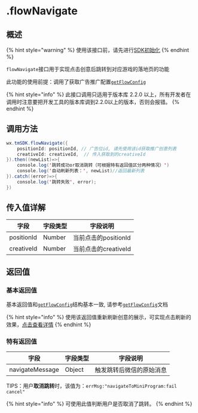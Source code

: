 # .flowNavigate

## 概述

{% hint style="warning" %}
使用该接口前，请先进行[SDK初始化](../../../selling/dev-guide/initialization.md)
{% endhint %}

`flowNavigate`接口用于实现点击创意后跳转到对应游戏的落地页的功能

此功能的使用前提：调用了获取广告推广配置[`getFlowConfig`](../../../selling/dev-guide/api/get-ad-position-config.md)

{% hint style="info" %}
此接口调用只适用于版本库 2.2.0 以上，所有开发者在调用时注意要把开发工具的版本库调到2.2.0以上的版本，否则会报错。
{% endhint %}

## **调用方法**

```java
wx.tmSDK.flowNavigate({
    positionId: positionId, // 广告位id, 请先使用该id获取推广创意列表
    creativeId: creativeId,  // 传入获取到的creativeId
}).then((newList)=>{
    console.log('跳转成功or取消跳转（可根据特有返回值区分两种情况）')
    console.log('自动刷新列表：', newList)//返回最新列表 
}).catch((error)=>{
    console.log('跳转失败', error);
})
```

## **传入值详解**

| 字段         | 字段类型   | 字段说明            |
| ---------- | ------ | --------------- |
| positionId | Number | 当前点击的positionId |
| creativeId | Number | 当前点击的creativeId |

## **返回值**

### **基本返回值**

基本返回值和[`getFlowConfig`](../../../selling/dev-guide/api/get-ad-position-config.md)结构基本一致, 请参考[`getFlowConfig`](../../../selling/dev-guide/api/get-ad-position-config.md)文档

{% hint style="info" %}
使用该返回值重新刷新创意的展示，可实现点击刷新的效果，[点击查看详情](../../../selling/dev-guide/api/#2-dian-ji-shua-xin)
{% endhint %}

### **特有返回值**

| 字段              | 字段类型   | 字段说明         |
| --------------- | ------ | ------------ |
| navigateMessage | Object | 触发跳转后微信的原始消息 |

TIPS：用户**取消跳转**时，该值为：`errMsg:"navigateToMiniProgram:fail cancel"`

{% hint style="info" %}
可使用此值判断用户是否取消了跳转。
{% endhint %}
